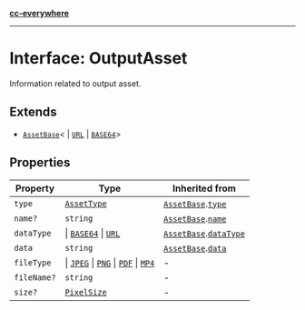 [**cc-everywhere**](../../../../../index.md)

***

# Interface: OutputAsset

Information related to output asset.

## Extends

- [`AssetBase`](../../asset-types/interfaces/asset-base.md)<
  \| [`URL`](../../asset-types/enumerations/asset-data-type.md#url)
  \| [`BASE64`](../../asset-types/enumerations/asset-data-type.md#base64)\>

## Properties

| Property | Type | Inherited from |
| ------ | ------ | ------ |
| `type` | [`AssetType`](../../asset-types/enumerations/asset-type.md) | [`AssetBase`](../../asset-types/interfaces/asset-base.md).[`type`](../../asset-types/interfaces/asset-base.md#type) |
| `name?` | `string` | [`AssetBase`](../../asset-types/interfaces/asset-base.md).[`name`](../../asset-types/interfaces/asset-base.md#name) |
| `dataType` | \| [`BASE64`](../../asset-types/enumerations/asset-data-type.md#base64) \| [`URL`](../../asset-types/enumerations/asset-data-type.md#url) | [`AssetBase`](../../asset-types/interfaces/asset-base.md).[`dataType`](../../asset-types/interfaces/asset-base.md#datatype) |
| `data` | `string` | [`AssetBase`](../../asset-types/interfaces/asset-base.md).[`data`](../../asset-types/interfaces/asset-base.md#data) |
| `fileType` | \| [`JPEG`](../../asset-types/enumerations/image-file-type.md#jpeg) \| [`PNG`](../../asset-types/enumerations/image-file-type.md#png) \| [`PDF`](../../asset-types/enumerations/pdf-file-type.md#pdf) \| [`MP4`](../../asset-types/enumerations/video-file-type.md#mp4) | - |
| `fileName?` | `string` | - |
| `size?` | [`PixelSize`](../../asset-types/interfaces/pixel-size.md) | - |
